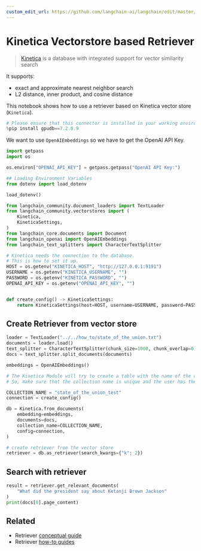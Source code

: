 ```yaml
---
custom_edit_url: https://github.com/langchain-ai/langchain/edit/master/docs/docs/integrations/retrievers/kinetica.ipynb
---
```

# Kinetica Vectorstore based Retriever

>[Kinetica](https://www.kinetica.com/) is a database with integrated support for vector similarity search

It supports:
- exact and approximate nearest neighbor search
- L2 distance, inner product, and cosine distance

This notebook shows how to use a retriever based on Kinetica vector store (`Kinetica`).


```python
# Please ensure that this connector is installed in your working environment.
%pip install gpudb==7.2.0.9
```

We want to use `OpenAIEmbeddings` so we have to get the OpenAI API Key.


```python
import getpass
import os

os.environ["OPENAI_API_KEY"] = getpass.getpass("OpenAI API Key:")
```


```python
## Loading Environment Variables
from dotenv import load_dotenv

load_dotenv()
```


```python
from langchain_community.document_loaders import TextLoader
from langchain_community.vectorstores import (
    Kinetica,
    KineticaSettings,
)
from langchain_core.documents import Document
from langchain_openai import OpenAIEmbeddings
from langchain_text_splitters import CharacterTextSplitter
```


```python
# Kinetica needs the connection to the database.
# This is how to set it up.
HOST = os.getenv("KINETICA_HOST", "http://127.0.0.1:9191")
USERNAME = os.getenv("KINETICA_USERNAME", "")
PASSWORD = os.getenv("KINETICA_PASSWORD", "")
OPENAI_API_KEY = os.getenv("OPENAI_API_KEY", "")


def create_config() -> KineticaSettings:
    return KineticaSettings(host=HOST, username=USERNAME, password=PASSWORD)
```

## Create Retriever from vector store


```python
loader = TextLoader("../../how_to/state_of_the_union.txt")
documents = loader.load()
text_splitter = CharacterTextSplitter(chunk_size=1000, chunk_overlap=0)
docs = text_splitter.split_documents(documents)

embeddings = OpenAIEmbeddings()

# The Kinetica Module will try to create a table with the name of the collection.
# So, make sure that the collection name is unique and the user has the permission to create a table.

COLLECTION_NAME = "state_of_the_union_test"
connection = create_config()

db = Kinetica.from_documents(
    embedding=embeddings,
    documents=docs,
    collection_name=COLLECTION_NAME,
    config=connection,
)

# create retriever from the vector store
retriever = db.as_retriever(search_kwargs={"k": 2})
```

## Search with retriever


```python
result = retriever.get_relevant_documents(
    "What did the president say about Ketanji Brown Jackson"
)
print(docs[0].page_content)
```


## Related

- Retriever [conceptual guide](/docs/concepts/#retrievers)
- Retriever [how-to guides](/docs/how_to/#retrievers)
